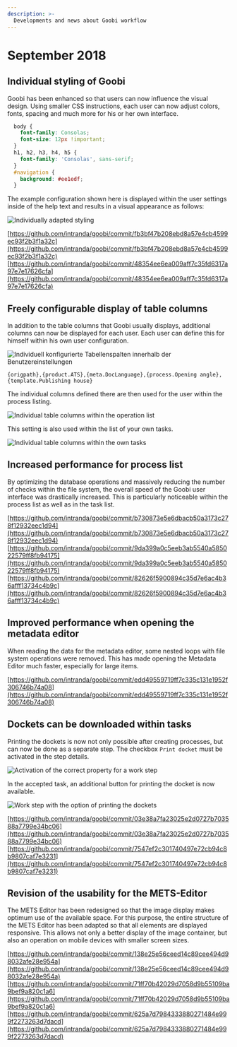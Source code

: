 ```yaml
---
description: >-
  Developments and news about Goobi workflow
---
```


# September 2018

## Individual styling of Goobi

Goobi has been enhanced so that users can now influence the visual design. Using smaller CSS instructions, each user can now adjust colors, fonts, spacing and much more for his or her own interface.

```css
  body {
    font-family: Consolas;
    font-size: 12px !important;
  }
  h1, h2, h3, h4, h5 {
    font-family: 'Consolas', sans-serif;
  }
  #navigation {
    background: #ee1edf;
  }
```

The example configuration shown here is displayed within the user settings inside of the help text and results in a visual appearance as follows:

![Individually adapted styling](1809_ui_styling_de.png)

[https://github.com/intranda/goobi/commit/fb3bf47b208ebd8a57e4cb4599ec93f2b3f1a32c](https://github.com/intranda/goobi/commit/fb3bf47b208ebd8a57e4cb4599ec93f2b3f1a32c) [https://github.com/intranda/goobi/commit/48354ee6ea009aff7c35fd6317a97e7e17626cfa](https://github.com/intranda/goobi/commit/48354ee6ea009aff7c35fd6317a97e7e17626cfa)

## Freely configurable display of table columns

In addition to the table columns that Goobi usually displays, additional columns can now be displayed for each user. Each user can define this for himself within his own user configuration.

![Individuell konfigurierte Tabellenspalten innerhalb der Benutzereinstellungen](1809_ui_columns1_en.png)

```text
{origpath},{product.ATS},{meta.DocLanguage},{process.Opening angle},{template.Publishing house}
```

The individual columns defined there are then used for the user within the process listing.

![Individual table columns within the operation list](1809_ui_columns2_en.png)

This setting is also used within the list of your own tasks.

![Individual table columns within the own tasks](1809_ui_columns3_en.png)

## Increased performance for process list

By optimizing the database operations and massively reducing the number of checks within the file system, the overall speed of the Goobi user interface was drastically increased. This is particularly noticeable within the process list as well as in the task list.

[https://github.com/intranda/goobi/commit/b730873e5e6dbacb50a3173c278f12932eec1d94](https://github.com/intranda/goobi/commit/b730873e5e6dbacb50a3173c278f12932eec1d94) [https://github.com/intranda/goobi/commit/9da399a0c5eeb3ab5540a585022579ff8fb94175](https://github.com/intranda/goobi/commit/9da399a0c5eeb3ab5540a585022579ff8fb94175) [https://github.com/intranda/goobi/commit/82626f5900894c35d7e6ac4b36afff13734c4b9c](https://github.com/intranda/goobi/commit/82626f5900894c35d7e6ac4b36afff13734c4b9c)

## Improved performance when opening the metadata editor

When reading the data for the metadata editor, some nested loops with file system operations were removed. This has made opening the Metadata Editor much faster, especially for large items.

[https://github.com/intranda/goobi/commit/edd49559719ff7c335c131e1952f306746b74a08](https://github.com/intranda/goobi/commit/edd49559719ff7c335c131e1952f306746b74a08)

## Dockets can be downloaded within tasks

Printing the dockets is now not only possible after creating processes, but can now be done as a separate step. The checkbox `Print docket` must be activated in the step details.

![Activation of the correct property for a work step](1809_task_docket1_en.png)

In the accepted task, an additional button for printing the docket is now available.

![Work step with the option of printing the dockets](1809_task_docket2_en.png)

[https://github.com/intranda/goobi/commit/03e38a7fa23025e2d0727b703588a7799e34bc06](https://github.com/intranda/goobi/commit/03e38a7fa23025e2d0727b703588a7799e34bc06) [https://github.com/intranda/goobi/commit/7547ef2c301740497e72cb94c8b9807caf7e3231](https://github.com/intranda/goobi/commit/7547ef2c301740497e72cb94c8b9807caf7e3231)

## Revision of the usability for the METS-Editor

The METS Editor has been redesigned so that the image display makes optimum use of the available space. For this purpose, the entire structure of the METS Editor has been adapted so that all elements are displayed responsive. This allows not only a better display of the image container, but also an operation on mobile devices with smaller screen sizes.

[https://github.com/intranda/goobi/commit/138e25e56ceed14c89cee494d98032afe28e954a](https://github.com/intranda/goobi/commit/138e25e56ceed14c89cee494d98032afe28e954a) [https://github.com/intranda/goobi/commit/71ff70b42029d7058d9b55109ba9bef9a820c1a6](https://github.com/intranda/goobi/commit/71ff70b42029d7058d9b55109ba9bef9a820c1a6) [https://github.com/intranda/goobi/commit/625a7d7984333880271484e999f2273263d7dacd](https://github.com/intranda/goobi/commit/625a7d7984333880271484e999f2273263d7dacd)